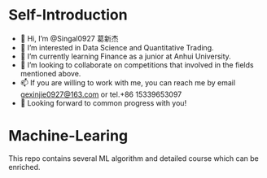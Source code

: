 # Self-Introduction
- 👋 Hi, I’m @Singal0927 葛新杰
- 👀 I’m interested in Data Science and Quantitative Trading.
- 🌱 I’m currently learning Finance as a junior at Anhui University.
- 💞️ I’m looking to collaborate on competitions that involved in the fields mentioned above.
- 📫 If you are willing to work with me, you can reach me by email gexinjie0927@163.com or tel.+86 15339653097
- 🥳 Looking forward to common progress with you!

# Machine-Learing
This repo contains several ML algorithm and detailed course which can be enriched.

